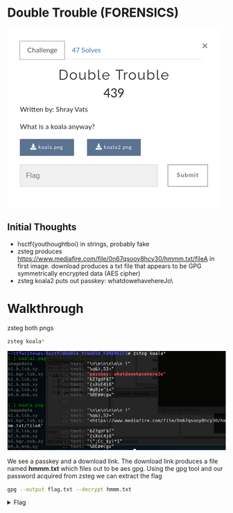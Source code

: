 # Double Trouble (FORENSICS)

![Title](images/title.png)

## Initial Thoughts

* hsctf{youthoughtboi} in strings, probably fake
* zsteg produces https://www.mediafire.com/file/0n67qsooy8hcy30/hmmm.txt/fileA in first image. download produces a txt file that appears to be GPG symmetrically encrypted data (AES cipher)
* zsteg koala2 puts out passkey: whatdowehavehereJo\

# Walkthrough

zsteg both pngs

```bash
zsteg koala*
```

![zsteg](images/zsteg.png)

We see a passkey and a download link. The download link produces a file named __hmmm.txt__ which files out to be aes gpg. Using the gpg tool and our password acquired from zsteg we can extract the flag

```bash
gpg --output flag.txt --decrypt hmmm.txt
```

<details>
	<summary>Flag</summary>

hsctf{koalasarethecutestaren'tthey?}
</details>